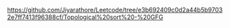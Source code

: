 https://github.com/Jiyarathore/Leetcode/tree/e3b692409c0d2a44b5b97032e7ff7413f96388cf/Topological%20sort%20-%20GFG
